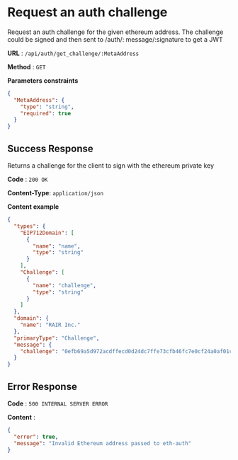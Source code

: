 # Request an auth challenge

Request an auth challenge for the given ethereum address. The challenge could be signed and then sent to /auth/:
message/:signature to get a JWT

**URL** : `/api/auth/get_challenge/:MetaAddress`

**Method** : `GET`

**Parameters constraints**

```json
{
  "MetaAddress": {
    "type": "string",
    "required": true
  }
}
```

## Success Response

Returns a challenge for the client to sign with the ethereum private key

**Code** : `200 OK`

**Content-Type**: `application/json`

**Content example**

```json
{
  "types": {
    "EIP712Domain": [
      {
        "name": "name",
        "type": "string"
      }
    ],
    "Challenge": [
      {
        "name": "challenge",
        "type": "string"
      }
    ]
  },
  "domain": {
    "name": "RAIR Inc."
  },
  "primaryType": "Challenge",
  "message": {
    "challenge": "0efb69a5d972acdffecd0d24dc7ffe73cfb46fc7e0cf24a0af01c05538669122"
  }
}
```

## Error Response

**Code** : `500 INTERNAL SERVER ERROR`

**Content** :

```json
{
  "error": true,
  "message": "Invalid Ethereum address passed to eth-auth"
}
```
